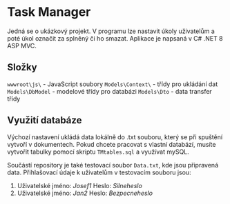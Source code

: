 # Task Manager
Jedná se o ukázkový projekt. V programu lze nastavit úkoly uživatelům a poté úkol označit za splněný či ho smazat.
Aplikace je napsaná v C# .NET 8 ASP MVC.
## Složky
`wwwroot\js\` - JavaScript soubory
`Models\Context\` - třídy pro ukládání dat
`Models\DbModel` - modelové třídy pro databázi
`Models\Dto` - data transfer třídy
## Využití databáze
Výchozí nastavení ukládá data lokálně do .txt souboru, který se při spuštění vytvoří v dokumentech. Pokud chcete pracovat s vlastní databází, musíte vytvořit tabulky pomocí skriptu `TMtables.sql` a využívat mySQL.

Součástí repository je také testovací soubor `Data.txt`, kde jsou připravená data.
Přihlašovací údaje k uživatelům v testovacím souboru jsou:
1. Uživatelské jméno: *Josef1* Heslo: *Silneheslo*   
2. Uživatelské jméno: *Jan2* Heslo: *Bezpecneheslo*
